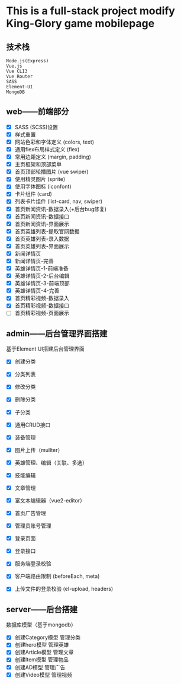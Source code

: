# This is a full-stack project modify King-Glory game mobilepage

## 技术栈

```
Node.js(Express)
Vue.js
Vue CLI3
Vue Router
SASS
Element-UI
MongoDB
```

## web——前端部分

- [x] SASS (SCSS)设置
- [x] 样式重置
- [x] 网站色彩和字体定义 (colors, text)
- [x] 通用flex布局样式定义 (flex)
- [x] 常用边距定义 (margin, padding)
- [x] 主页框架和顶部菜单
- [x] 首页顶部轮播图片 (vue swiper)
- [x] 使用精灵图片 (sprite)
- [x] 使用字体图标 (iconfont)
- [x] 卡片组件 (card)
- [x] 列表卡片组件 (list-card, nav, swiper)
- [x] 首页新闻资讯-数据录入(+后台bug修复)
- [x] 首页新闻资讯-数据接口
- [x] 首页新闻资讯-界面展示
- [x] 首页英雄列表-提取官网数据
- [x] 首页英雄列表-录入数据
- [x] 首页英雄列表-界面展示
- [x] 新闻详情页
- [x] 新闻详情页-完善
- [x] 英雄详情页-1-前端准备
- [x] 英雄详情页-2-后台编辑
- [x] 英雄详情页-3-前端顶部
- [x] 英雄详情页-4-完善
- [x] 首页精彩视频-数据录入
- [x] 首页精彩视频-数据接口
- [ ] 首页精彩视频-页面展示

## admin——后台管理界面搭建

基于Element UI搭建后台管理界面

- [x] 创建分类

- [x] 分类列表
- [x] 修改分类
- [x] 删除分类
- [x] 子分类
- [x] 通用CRUD接口
- [x] 装备管理
- [x] 图片上传（mullter）
- [x] 英雄管理、编辑（关联、多选）
- [x] 技能编辑
- [x] 文章管理
- [x] 富文本编辑器（vue2-editor）
- [x] 首页广告管理
- [x] 管理员账号管理
- [x] 登录页面
- [x] 登录接口
- [x] 服务端登录校验
- [x] 客户端路由限制 (beforeEach, meta)
- [x] 上传文件的登录校验 (el-upload, headers)

## server——后台搭建

数据库模型（基于mongodb）

- [x] 创建Category模型 管理分类
- [x] 创建hero模型 管理英雄
- [x] 创建Article模型 管理文章
- [x] 创建Item模型 管理物品
- [x] 创建AD模型 管理广告
- [x] 创建Video模型 管理视频